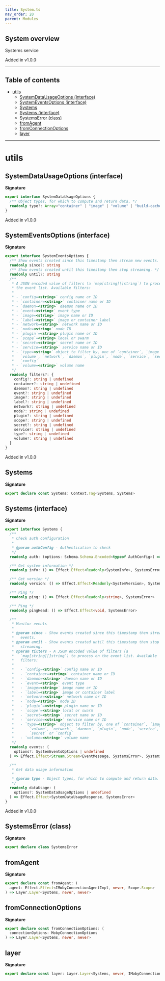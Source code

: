 ```yaml
---
title: System.ts
nav_order: 20
parent: Modules
---
```


## System overview

Systems service

Added in v1.0.0

---

<h2 class="text-delta">Table of contents</h2>

- [utils](#utils)
  - [SystemDataUsageOptions (interface)](#systemdatausageoptions-interface)
  - [SystemEventsOptions (interface)](#systemeventsoptions-interface)
  - [Systems](#systems)
  - [Systems (interface)](#systems-interface)
  - [SystemsError (class)](#systemserror-class)
  - [fromAgent](#fromagent)
  - [fromConnectionOptions](#fromconnectionoptions)
  - [layer](#layer)

---

# utils

## SystemDataUsageOptions (interface)

**Signature**

```ts
export interface SystemDataUsageOptions {
  /** Object types, for which to compute and return data. */
  readonly type?: Array<"container" | "image" | "volume" | "build-cache"> | undefined
}
```

Added in v1.0.0

## SystemEventsOptions (interface)

**Signature**

```ts
export interface SystemEventsOptions {
  /** Show events created since this timestamp then stream new events. */
  readonly since?: string
  /** Show events created until this timestamp then stop streaming. */
  readonly until?: string
  /**
   * A JSON encoded value of filters (a `map[string][]string`) to process on
   * the event list. Available filters:
   *
   * - `config=<string>` config name or ID
   * - `container=<string>` container name or ID
   * - `daemon=<string>` daemon name or ID
   * - `event=<string>` event type
   * - `image=<string>` image name or ID
   * - `label=<string>` image or container label
   * - `network=<string>` network name or ID
   * - `node=<string>` node ID
   * - `plugin`=<string> plugin name or ID
   * - `scope`=<string> local or swarm
   * - `secret=<string>` secret name or ID
   * - `service=<string>` service name or ID
   * - `type=<string>` object to filter by, one of `container`, `image`,
   *   `volume`, `network`, `daemon`, `plugin`, `node`, `service`, `secret` or
   *   `config`
   * - `volume=<string>` volume name
   */
  readonly filters?: {
    config?: string | undefined
    container?: string | undefined
    daemon?: string | undefined
    event?: string | undefined
    image?: string | undefined
    label?: string | undefined
    network?: string | undefined
    node?: string | undefined
    plugin?: string | undefined
    scope?: string | undefined
    secret?: string | undefined
    service?: string | undefined
    type?: string | undefined
    volume?: string | undefined
  }
}
```

Added in v1.0.0

## Systems

**Signature**

```ts
export declare const Systems: Context.Tag<Systems, Systems>
```

## Systems (interface)

**Signature**

```ts
export interface Systems {
  /**
   * Check auth configuration
   *
   * @param authConfig - Authentication to check
   */
  readonly auth: (options: Schema.Schema.Encoded<typeof AuthConfig>) => Effect.Effect<SystemAuthResponse, SystemsError>

  /** Get system information */
  readonly info: () => Effect.Effect<Readonly<SystemInfo>, SystemsError>

  /** Get version */
  readonly version: () => Effect.Effect<Readonly<SystemVersion>, SystemsError>

  /** Ping */
  readonly ping: () => Effect.Effect<Readonly<string>, SystemsError>

  /** Ping */
  readonly pingHead: () => Effect.Effect<void, SystemsError>

  /**
   * Monitor events
   *
   * @param since - Show events created since this timestamp then stream new
   *   events.
   * @param until - Show events created until this timestamp then stop
   *   streaming.
   * @param filters - A JSON encoded value of filters (a
   *   `map[string][]string`) to process on the event list. Available
   *   filters:
   *
   *   - `config=<string>` config name or ID
   *   - `container=<string>` container name or ID
   *   - `daemon=<string>` daemon name or ID
   *   - `event=<string>` event type
   *   - `image=<string>` image name or ID
   *   - `label=<string>` image or container label
   *   - `network=<string>` network name or ID
   *   - `node=<string>` node ID
   *   - `plugin`=<string> plugin name or ID
   *   - `scope`=<string> local or swarm
   *   - `secret=<string>` secret name or ID
   *   - `service=<string>` service name or ID
   *   - `type=<string>` object to filter by, one of `container`, `image`,
   *       `volume`, `network`, `daemon`, `plugin`, `node`, `service`,
   *       `secret` or `config`
   *   - `volume=<string>` volume name
   */
  readonly events: (
    options?: SystemEventsOptions | undefined
  ) => Effect.Effect<Stream.Stream<EventMessage, SystemsError>, SystemsError, Scope.Scope>

  /**
   * Get data usage information
   *
   * @param type - Object types, for which to compute and return data.
   */
  readonly dataUsage: (
    options?: SystemDataUsageOptions | undefined
  ) => Effect.Effect<SystemDataUsageResponse, SystemsError>
}
```

Added in v1.0.0

## SystemsError (class)

**Signature**

```ts
export declare class SystemsError
```

## fromAgent

**Signature**

```ts
export declare const fromAgent: (
  agent: Effect.Effect<IMobyConnectionAgentImpl, never, Scope.Scope>
) => Layer.Layer<Systems, never, never>
```

## fromConnectionOptions

**Signature**

```ts
export declare const fromConnectionOptions: (
  connectionOptions: MobyConnectionOptions
) => Layer.Layer<Systems, never, never>
```

## layer

**Signature**

```ts
export declare const layer: Layer.Layer<Systems, never, IMobyConnectionAgent>
```
